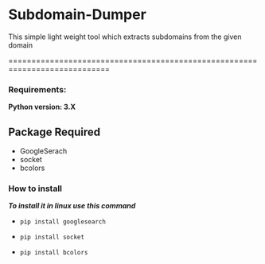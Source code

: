 # Subdomain-Dumper
This simple light weight tool which extracts subdomains from the given domain

============================================================================
### Requirements:

**Python version: 3.X**

## Package Required ##
- GoogleSerach
- socket
- bcolors


### How to install ###

***To install it in linux use this command***

- ```pip install googlesearch```

- ```pip install socket```

- ```pip install bcolors```
